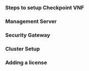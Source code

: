 ### Steps to setup Checkpoint VNF

### Management Server 

### Security Gateway

### Cluster Setup

### Adding a license 

